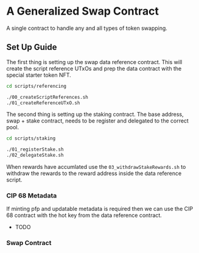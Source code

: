 # A Generalized Swap Contract

A single contract to handle any and all types of token swapping.

## Set Up Guide

The first thing is setting up the swap data reference contract. This will create the script reference UTxOs and prep the data contract with the special starter token NFT.

```bash
cd scripts/referencing

./00_createScriptReferences.sh
./01_createReferenceUTxO.sh
```


The second thing is setting up the staking contract. The base address, swap + stake contract, needs to be register and delegated to the correct pool.

```bash
cd scripts/staking

./01_registerStake.sh
./02_delegateStake.sh
```

When rewards have accumlated use the `03_withdrawStakeRewards.sh` to withdraw the rewards to the reward address inside the data reference script.

### CIP 68 Metadata

If minting pfp and updatable metadata is required then we can use the CIP 68 contract with the hot key from the data reference contract.

- TODO

### Swap Contract